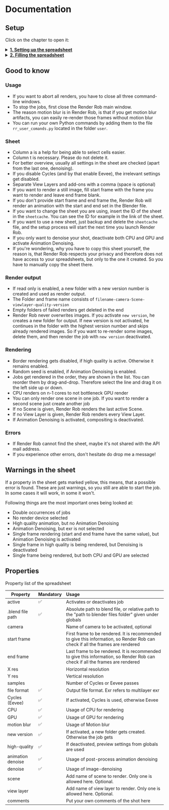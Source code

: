 # Documentation

## Setup

Click on the chapter to open it:

<!-- ### Filling the spreadsheet -->

<details>
<summary><b><u>1. Setting up the spreadsheet</u></b> </summary>

1. Start Render Rob. This will open a login screen in your browser.

2. Select a Google account to proceed

![login](img/readme_pics/login1.jpg)

3. Grant Render Rob the permission to view and manage the files it created. (It won't have any access to your files!)

![login](img/readme_pics/login2.jpg)

Confirm your choices.

![login](img/readme_pics/login3.jpg)

Close the browser tab, if this is shown:

![login](img/readme_pics/login4.jpg)

6. Now go to the newly opened browser tab with the Render Rob template sheet. Copy both sheets to the new file, that has been just created in the background.

![login](img/readme_pics/sheet1.jpg)

The new file should show up on the left, since it's the newest one.

![login](img/readme_pics/sheet2.jpg)

Click OK

![login](img/readme_pics/sheet3.jpg)

Copy the second sheet.

![login](img/readme_pics/sheet4.jpg)

Select the sheet again.

![login](img/readme_pics/sheet2.jpg)

Click OK again.

![login](img/readme_pics/sheet3.jpg)

Then click enter in the Render Rob terminal to continue.
</details>

<details>
<summary><b><u>2. Filling the spreadsheet</u></b></summary>

After setting that up, fill in the global settings in the Sheet. The Blender Path and Render Path is mandatory, the rest is optional.

![Text](img/readme_pics/Anmerkung%202020-04-26%20134758.jpg)

Now you only have to paste your attributes of your job to be rendered, and run `renderrob.exe`!

</details>

## Good to know

### Usage

- If you want to abort all renders, you have to close all three command-line windows.
- To stop the jobs, first close the Render Rob main window.
- The reason motion blur is in Render Rob, is that if you get motion blur artifacts, you can easily re-render those frames without motion blur
- You can run your own Python commands by adding them to the file `rr_user_comands.py` located in the folder `user`.

### Sheet

- Column a is a help for being able to select cells easier.
- Column t is necessary. Please do not delete it.
- For better overview, usually all settings in the sheet are checked (apart from the last one, denoising).
- If you disable Cycles (and by that enable Eevee), the irrelevant settings get disabled.
- Separate View Layers and add-ons with a comma (space is optional)
- If you want to render a still image, fill start frame with the frame you want to render and leave end frame blank.
- If you don't provide start frame and end frame the, Render Rob will render an animation with the start and end set in the Blender file.
- If you want to change the sheet you are using, insert the ID of the sheet in the `sheetcache`. You can see the ID for example in the link of the sheet.
- If you want to use a new sheet, just backup and delete the `sheetcache` file, and the setup process will start the next time you launch Render Rob.
- If you only want to denoise your shot, deactivate both CPU and GPU and activate Animation Denoising.
- If you're wondering, why you have to copy this sheet yourself, the reason is, that Render Rob respects your privacy and therefore does not have access to your spreadsheets, but only to the one it created. So you have to manually copy the sheet there.

### Render output

- If read only is enabled, a new folder with a new version number is created and used as render output.
- The Folder and frame name consists of `filename-camera-Scene-viewlayer-quality-version`
- Empty folders of failed renders get deleted in the end
- Render Rob never overwrites images. If you activate `new version`, he creates a new folder for output. If new version is not activated, he continues in the folder with the highest version number and skips already rendered images. So if you want to re-render some images, delete them, and then render the job with `new version` deactivated.

### Rendering

- Border rendering gets disabled, if high quality is active. Otherwise it remains enabled.
- Random seed is enabled, if Animation Denoising is enabled.
- Jobs get rendered in the order, they are shown in the list. You can reorder them by drag-and-drop. Therefore select the line and drag it on the left side up or down.
- CPU renders on n-1 cores to not bottleneck GPU render
- You can only render one scene in one job. If you want to render a second scene just create another job
- If no Scene is given, Render Rob renders the last active Scene.
- If no View Layer is given, Render Rob renders every View Layer.
- If Animation Denoising is activated, compositing is deactivated.

### Errors

- If Render Rob cannot find the sheet, maybe it's not shared with the API mail address.
- If you experience other errors, don't hesitate do drop me a message!

## Warnings in the sheet

If a property in the sheet gets marked yellow, this means, that a possible error is found. These are just warnings, so you still are able to start the job. In some cases it will work, in some it won't.

Following things are the most important ones being looked at:

- Double occurrences of jobs
- No render device selected
- High quality animation, but no Animation Denoising
- Animation Denoising, but exr is not selected
- Single frame rendering (start and end frame have the same value), but Animation Denoising is activated
- Single frame in high quality is being rendered, but Denoising is deactivated
- Single frame being rendered, but both CPU and GPU are selected


## Properties

Property list of the spreadsheet

| Property | Mandatory |Usage |
|--- |:---|:---|
| active | ✅ | Activates or deactivates job |
| .blend file path | ✅ | Absolute path to blend file, or relative path to the "path to blender files folder" given under globals |
| camera | | Name of camera to be activated, optional |
| start frame | | First frame to be rendered. It is recommended to give this information, so Render Rob can check if all the frames are rendered|
| end frame | | Last frame to be rendered. It is recommended to give this information, so Render Rob can check if all the frames are rendered|
| X res | | Horizontal resolution |
| Y res | | Vertical resolution|
| samples | | Number of Cycles or Eevee passes|
| file format | ✅ | Output file format. Exr refers to multilayer exr|
| Cycles (Eevee) | ✅ | If activated, Cycles is used, otherwise Eevee|
| CPU | ✅ | Usage of CPU for rendering |
| GPU | ✅ | Usage of GPU for rendering |
| motion blur | ✅ | Usage of Motion blur |
| new version | ✅ | If activated, a new folder gets created. Otherwise the job gets  |
| high-quality | ✅ | If deactivated, preview settings from globals are used|
| animation denoise | ✅ | Usage of post-process animation denoising|
| denoise | ✅ | Usage of image-denoising|
| scene | | Add name of scene to render. Only one is allowed here. Optional.|
| view layer | | Add name of view layer to render. Only one is allowed here. Optional.|
| comments | | Put your own comments of the shot here|

